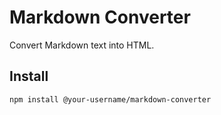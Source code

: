 # Markdown Converter

Convert Markdown text into HTML.

## Install
```bash
npm install @your-username/markdown-converter